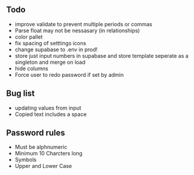 ## Todo
- improve validate to prevent multiple periods or commas
- Parse float may not be nessasary (in relationships)
- color pallet
- fix spacing of setttings icons
- change supabase to .env in prod!
- store just input numbers in supabase and store template seperate as a singleton and merge on load
- hide columns
- Force user to redo password if set by admin
## Bug list
- updating values from input
- Copied text includes a space

## Password rules
- Must be alphnumeric
- Minimum 10 Charcters long
- Symbols
- Upper and Lower Case
